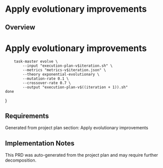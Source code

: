 # Apply evolutionary improvements

## Overview

# Apply evolutionary improvements
        task-master evolve \
            --input "execution-plan-v$iteration.sh" \
            --metrics "metrics-v$iteration.json" \
            --theory exponential-evolutionary \
            --mutation-rate 0.1 \
            --crossover-rate 0.7 \
            --output "execution-plan-v$((iteration + 1)).sh"
    done
}

## Requirements

Generated from project plan section: Apply evolutionary improvements

## Implementation Notes

This PRD was auto-generated from the project plan and may require further decomposition.

